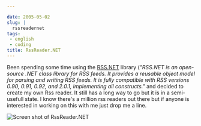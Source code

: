 ```yaml
---

date: 2005-05-02
slug: |
  rssreadernet
tags:
 - english
 - coding
title: RssReader.NET
---
```


Been spending some time using the [RSS.NET](http://www.rssdotnet.com/)
library (*\"RSS.NET is an open-source .NET class library for RSS feeds.
It provides a reusable object model for parsing and writing RSS feeds.
It is fully compatible with RSS versions 0.90, 0.91, 0.92, and 2.0.1,
implementing all constructs.\"* and decided to create my own Rss reader.
It still has a long way to go but it is in a semi-usefull state. I know
there's a million rss readers out there but if anyone is interested in
working on this with me just drop me a line.

![Screen shot of
RssReader.NET](http://photos11.flickr.com/11971609_517ad98893.jpg)
